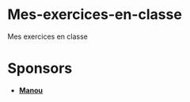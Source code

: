 # Mes-exercices-en-classe
Mes exercices en classe

# Sponsors

* [**Manou**](https://github.com/manugame)
